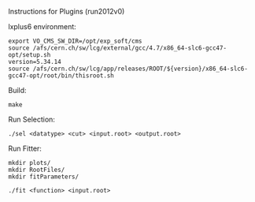 Instructions for Plugins (run2012v0)

lxplus6 environment:   
	
	export VO_CMS_SW_DIR=/opt/exp_soft/cms
	source /afs/cern.ch/sw/lcg/external/gcc/4.7/x86_64-slc6-gcc47-opt/setup.sh
	version=5.34.14
	source /afs/cern.ch/sw/lcg/app/releases/ROOT/${version}/x86_64-slc6-gcc47-opt/root/bin/thisroot.sh

Build:
	
	make

Run Selection:
	
	./sel <datatype> <cut> <input.root> <output.root>

Run Fitter:
	
	mkdir plots/
	mkdir RootFiles/
	mkdir fitParameters/
	
	./fit <function> <input.root>



